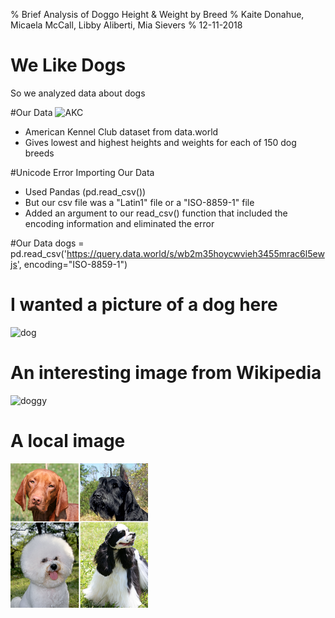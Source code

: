 % Brief Analysis of Doggo Height & Weight by Breed
% Kaite Donahue, Micaela McCall, Libby Aliberti, Mia Sievers
% 12-11-2018

# We Like Dogs
So we analyzed data about dogs 

#Our Data
![AKC](https://s3.amazonaws.com/cdn-origin-etr.akc.org/wp-content/uploads/2017/10/23104658/AKC_Horizontal_1884_blue.jpg)

- American Kennel Club dataset from data.world 
- Gives lowest and highest heights and weights for each of 150 dog breeds 

#Unicode Error Importing Our Data
- Used Pandas (pd.read_csv())
- But our csv file was a "Latin1" file or a "ISO-8859-1" file
- Added an argument to our read_csv() function that included the encoding information and eliminated the error

#Our Data
dogs = pd.read_csv('https://query.data.world/s/wb2m35hoycwvieh3455mrac6l5ewjs', encoding="ISO-8859-1")


# I wanted a picture of a dog here
![dog](https://img.huffingtonpost.com/asset/5b7fdeab1900001d035028dc.jpeg?cache=sixpwrbb1s&ops=1910_1000)


# An interesting image from Wikipedia
![doggy](https://upload.wikimedia.org/wikipedia/commons/d/d9/Collage_of_Nine_Dogs.jpg)

# A local image
![coats](Dog_coat_variation.png)



